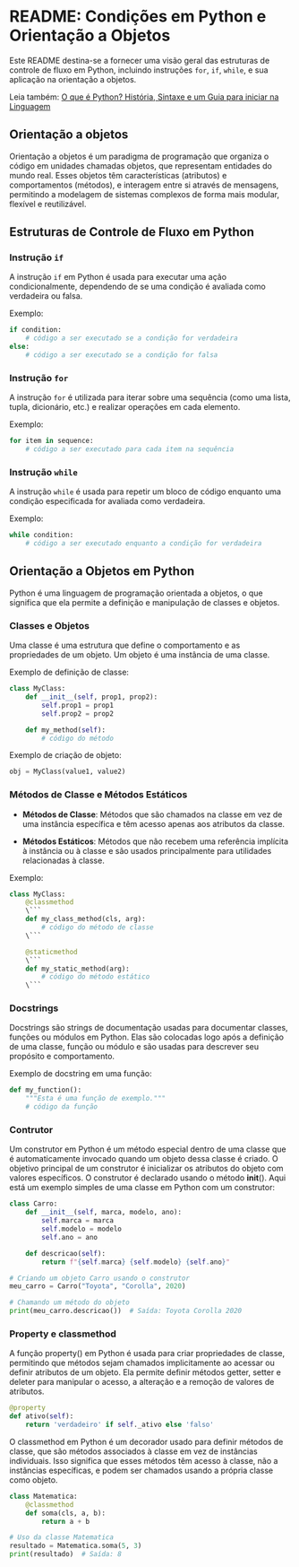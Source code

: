 # README: Condições em Python e Orientação a Objetos

Este README destina-se a fornecer uma visão geral das estruturas de controle de fluxo em Python, incluindo instruções `for`, `if`, `while`, e sua aplicação na orientação a objetos.

Leia também: [O que é Python? História, Sintaxe e um Guia para iniciar na Linguagem](https://www.alura.com.br/artigos/python)

## Orientação a objetos

Orientação a objetos é um paradigma de programação que organiza o código em unidades chamadas objetos, que representam entidades do mundo real. Esses objetos têm características (atributos) e comportamentos (métodos), e interagem entre si através de mensagens, permitindo a modelagem de sistemas complexos de forma mais modular, flexível e reutilizável.

## Estruturas de Controle de Fluxo em Python

### Instrução `if`

A instrução `if` em Python é usada para executar uma ação condicionalmente, dependendo de se uma condição é avaliada como verdadeira ou falsa.

Exemplo:

```python
if condition:
    # código a ser executado se a condição for verdadeira
else:
    # código a ser executado se a condição for falsa
```

### Instrução `for`

A instrução `for` é utilizada para iterar sobre uma sequência (como uma lista, tupla, dicionário, etc.) e realizar operações em cada elemento.

Exemplo:

```python
for item in sequence:
    # código a ser executado para cada item na sequência
```

### Instrução `while`

A instrução `while` é usada para repetir um bloco de código enquanto uma condição especificada for avaliada como verdadeira.

Exemplo:

```python
while condition:
    # código a ser executado enquanto a condição for verdadeira
```

## Orientação a Objetos em Python

Python é uma linguagem de programação orientada a objetos, o que significa que ela permite a definição e manipulação de classes e objetos.

### Classes e Objetos

Uma classe é uma estrutura que define o comportamento e as propriedades de um objeto. Um objeto é uma instância de uma classe.

Exemplo de definição de classe:

```python
class MyClass:
    def __init__(self, prop1, prop2):
        self.prop1 = prop1
        self.prop2 = prop2

    def my_method(self):
        # código do método
```

Exemplo de criação de objeto:

```python
obj = MyClass(value1, value2)
```

### Métodos de Classe e Métodos Estáticos

- **Métodos de Classe**: Métodos que são chamados na classe em vez de uma instância específica e têm acesso apenas aos atributos da classe.

- **Métodos Estáticos**: Métodos que não recebem uma referência implícita à instância ou à classe e são usados principalmente para utilidades relacionadas à classe.

Exemplo:

```python
class MyClass:
    @classmethod
    \```
    def my_class_method(cls, arg):
        # código do método de classe
    \```

    @staticmethod
    \```
    def my_static_method(arg):
        # código do método estático
    \```
```

### Docstrings

Docstrings são strings de documentação usadas para documentar classes, funções ou módulos em Python. Elas são colocadas logo após a definição de uma classe, função ou módulo e são usadas para descrever seu propósito e comportamento.

Exemplo de docstring em uma função:

```python
def my_function():
    """Esta é uma função de exemplo."""
    # código da função
```

### Contrutor

Um construtor em Python é um método especial dentro de uma classe que é automaticamente invocado quando um objeto dessa classe é criado. O objetivo principal de um construtor é inicializar os atributos do objeto com valores específicos. O construtor é declarado usando o método __init__(). Aqui está um exemplo simples de uma classe em Python com um construtor:

```python
class Carro:
    def __init__(self, marca, modelo, ano):
        self.marca = marca
        self.modelo = modelo
        self.ano = ano

    def descricao(self):
        return f"{self.marca} {self.modelo} {self.ano}"

# Criando um objeto Carro usando o construtor
meu_carro = Carro("Toyota", "Corolla", 2020)

# Chamando um método do objeto
print(meu_carro.descricao())  # Saída: Toyota Corolla 2020
```

### Property e classmethod

A função property() em Python é usada para criar propriedades de classe, permitindo que métodos sejam chamados implicitamente ao acessar ou definir atributos de um objeto. Ela permite definir métodos getter, setter e deleter para manipular o acesso, a alteração e a remoção de valores de atributos.

```python
@property
def ativo(self):
    return 'verdadeiro' if self._ativo else 'falso'
```

O classmethod em Python é um decorador usado para definir métodos de classe, que são métodos associados à classe em vez de instâncias individuais. Isso significa que esses métodos têm acesso à classe, não a instâncias específicas, e podem ser chamados usando a própria classe como objeto.

```python
class Matematica:
    @classmethod
    def soma(cls, a, b):
        return a + b

# Uso da classe Matematica
resultado = Matematica.soma(5, 3)
print(resultado)  # Saída: 8
```